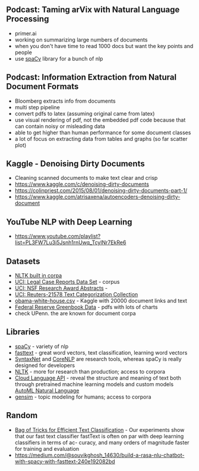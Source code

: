 ## Podcast:  Taming arVix with Natural Language Processing
* primer.ai
* working on summarizing large numbers of documents
* when you don't have time to read 1000 docs but want the key points and people
* use [spaCy](spacy.io) library for a bunch of nlp


## Podcast:  Information Extraction from Natural Document Formats
* Bloomberg extracts info from documents
* multi step pipeline
* convert pdfs to latex (assuming original came from latex)
* use visual rendering of pdf, not the embedded pdf code because that can contain noisy or misleading data
* able to get higher than human performance for some document classes
* a lot of focus on extracting data from tables and graphs (so far scatter plot)


## Kaggle - Denoising Dirty Documents
* Cleaning scanned documents to make text clear and crisp
* https://www.kaggle.com/c/denoising-dirty-documents
* https://colinpriest.com/2015/08/01/denoising-dirty-documents-part-1/
* https://www.kaggle.com/atrisaxena/autoencoders-denoising-dirty-document


## YouTube NLP with Deep Learning
* https://www.youtube.com/playlist?list=PL3FW7Lu3i5Jsnh1rnUwq_TcylNr7EkRe6


## Datasets
* [NLTK built in corpa](http://www.nltk.org/nltk_data/)
* [UCI: Legal Case Reports Data Set](https://archive.ics.uci.edu/ml/datasets/Legal+Case+Reports) - corpus
* [UCI: NSF Research Award Abstracts](https://archive.ics.uci.edu/ml/datasets/NSF+Research+Award+Abstracts+1990-2003) - 
* [UCI: Reuters-21578 Text Categorization Collection](https://archive.ics.uci.edu/ml/datasets/reuters-21578+text+categorization+collection)
* [obama-white-house.csv](https://www.kaggle.com/jayrav13/obama-white-house) - Kaggle with 20000 document links and text
* [Federal Reserve Greenbook Data](https://www.philadelphiafed.org/research-and-data/real-time-center/greenbook-data/pdf-data-set) - pdfs with lots of charts
* check UPenn.  the are known for document corpa


## Libraries
* [spaCy](spacy.io) - variety of nlp
* [fasttext](https://github.com/facebookresearch/fastText) - great word vectors, text classification, learning word vectors
* [SyntaxNet](https://github.com/tensorflow/models/tree/master/research/syntaxnet) and [CoreNLP](https://stanfordnlp.github.io/CoreNLP/) are research tools, whereas spaCy is really designed for developers
* [NLTK](http://www.nltk.org) - more for research than production; access to corpora
* [Cloud Language API](https://cloud.google.com/natural-language/) - reveal the structure and meaning of text both through pretrained machine learning models and custom models [AutoML Natural Language](https://cloud.google.com/automl/)
* [gensim](https://radimrehurek.com/gensim/) - topic modeling for humans; access to corpora


## Random
* [Bag of Tricks for Efficient Text Classification](https://arxiv.org/pdf/1607.01759v2.pdf) - Our experiments show that our fast text classifier fastText is often on par with deep learning classifiers in terms of ac- curacy, and many orders of magnitude faster for training and evaluation
* https://medium.com/@souvikghosh_14630/build-a-rasa-nlu-chatbot-with-spacy-with-fasttext-240e192082bd
